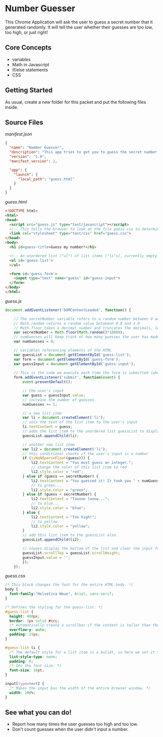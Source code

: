 # Number Guesser

This Chrome Application will ask the user to guess a secret number that it generated randomly. It will tell the user whether their guesses are too low, too high, or just right!

## Core Concepts

  * variables
  * Math in Javascript
  * if/else statements
  * CSS

## Getting Started

As usual, create a new folder for this packet and put the following files inside.

## Source Files

*manifest.json*

```json
{
  "name": "Number Guesser",
  "description": "This app tries to get you to guess the secret number.",
  "version": "1.0",
  "manifest_version": 2,

  "app": {
    "launch": {
      "local_path": "guess.html"
    }
  }
}
```

*guess.html*

```html
<!DOCTYPE html>
<html>
<head>
  <script src="guess.js" type="text/javascript"></script>
  <!-- This tells the browser to look at the file guess.css to determine the style of the page. -->
  <link rel="stylesheet" type="text/css" href="guess.css">
</head>
<body>
  <h1 id=guess-title>Guess my number!</h1>

  <!-- An unordered list ("ul") of list items ("li"s), currently empty. -->
  <ul id='guess-list'>
  </ul>

  <form id='guess-form'>
    <input type="text" name="guess" id="guess-input">
  </form>
</body>
</html>
```

*guess.js*

```javascript
document.addEventListener('DOMContentLoaded', function() {

	// The secretNumber variable refers to a random number between 0 and 10,000.
	// Math.random returns a random value betweeon 0.0 and 1.0
	// Math.floor takes a decimal number and truncates the decimals, leaving an integer
	var secretNumber = Math.floor(Math.random()*10000);
	// numGuesses will keep track of how many guesses the user has made. So far, none.
	var numGuesses = 0;

	// variables referencing elements of the HTML
	var guessList = document.getElementById('guess-list');
	var form = document.getElementById('guess-form');
	var guessInput = document.getElementById('guess-input');
	
	// This is the code we execute each time the form is submitted (when the user hits enter in the input box).
	form.addEventListener('submit', function(event) {
		event.preventDefault();

		// the user's input
		var guess = guessInput.value;
		// increase the number of guesses.
		numGuesses += 1;

		// a new list item
		var li = document.createElement('li');
		// sets the text of the list item to the user's input
		li.textContent = guess;
		// adds the list item to the unordered list guessList to display to the user.
		guessList.appendChild(li);

		// another new list item
		var li2 = document.createElement('li');
		// this conditional checks if the user's input is a number
		if (isNaN(parseFloat(guess))) {
		    li2.textContent = "You must guess an integer.";
		    // change the color of this list item to red
		    li2.style.color = "red";
		} else if (guess == secretNumber) {
		    li2.textContent = "You guessed it! It took you " + numGuesses + " guesses.";
		    // to green...
		    li2.style.color = "green";
		} else if (guess < secretNumber) {
		    li2.textContent = "Tooooo looow...";
		    // to blue...
		    li2.style.color = "blue";
		} else {
		    li2.textContent = "Too high!";
		    // to yellow.
		    li2.style.color = "yellow";
		}
		// add this list item to the guessList also.
		guessList.appendChild(li2);

		// always display the bottom of the list and clear the input form
		guessList.scrollTop = guessList.scrollHeight;
		guessInput.value = '';
	    });
    });
```

*guess.css*

```css
/* This block changes the font for the entire HTML body. */
body {
  font-family:"Helvetica Neue", Arial, sans-serif;
}

/* Defines the styling for the guess-list. */
#guess-list {
  height: 400px;
  border: 1px solid #ccc;
  /* Automatically create a scrollbar if the content is taller than the window.*/
  overflow-y: auto;
  padding: 15px;
}

#guess-list li {
  /* The default style for a list item is a bullet, so here we set it to none. */
  list-style-type: none;
  padding: 0;
  /* Set the font size. */
  font-size: 16pt;
}

input[type=text] {
  /* Makes the input box the width of the entire browser window. */
  width: 100%;
}
```

## See what you can do!

  - Report how many times the user guesses too high and too low.
  - Don't count guesses when the user didn't input a number.
